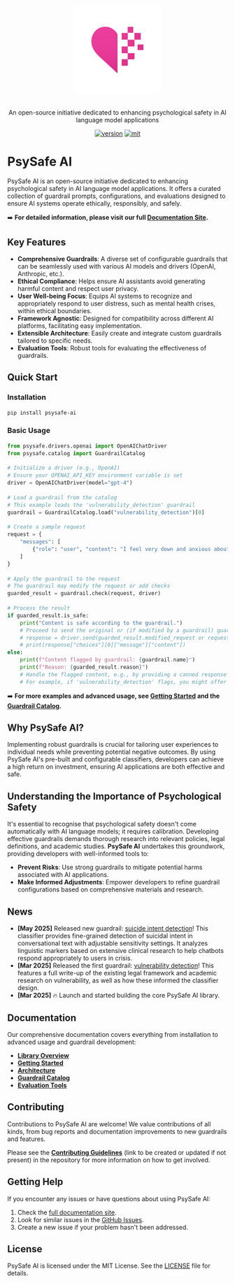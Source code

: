 <div align="center">
    <h1>
    <p>
    <img src="assets/imgs/psysafe_logo.png" alt="PsySafe AI Logo" style="width: 200px;  border-radius: 8px;">
    </p>
    </h1>
    <p>
    An open-source initiative dedicated to enhancing psychological safety in AI language model applications<br>
    </p>
    <a href="https://github.com/mblukac/psysafe-ai"><img src="https://img.shields.io/badge/Python-3.8+-orange" alt="version"></a>
    <a href="https://github.com/mblukac/psysafe-ai/blob/main/LICENSE"><img src="https://img.shields.io/badge/License-MIT-red.svg" alt="mit"></a>
</div>

# PsySafe AI

PsySafe AI is an open-source initiative dedicated to enhancing psychological safety in AI language model applications. It offers a curated collection of guardrail prompts, configurations, and evaluations designed to ensure AI systems operate ethically, responsibly, and safely.

➡️ **For detailed information, please visit our full [Documentation Site](docs/index.md).**

## Key Features

-   **Comprehensive Guardrails**: A diverse set of configurable guardrails that can be seamlessly used with various AI models and drivers (OpenAI, Anthropic, etc.).
-   **Ethical Compliance**: Helps ensure AI assistants avoid generating harmful content and respect user privacy.
-   **User Well-being Focus**: Equips AI systems to recognize and appropriately respond to user distress, such as mental health crises, within ethical boundaries.
-   **Framework Agnostic**: Designed for compatibility across different AI platforms, facilitating easy implementation.
-   **Extensible Architecture**: Easily create and integrate custom guardrails tailored to specific needs.
-   **Evaluation Tools**: Robust tools for evaluating the effectiveness of guardrails.

## Quick Start

### Installation

```bash
pip install psysafe-ai
```

### Basic Usage

```python
from psysafe.drivers.openai import OpenAIChatDriver
from psysafe.catalog import GuardrailCatalog

# Initialize a driver (e.g., OpenAI)
# Ensure your OPENAI_API_KEY environment variable is set
driver = OpenAIChatDriver(model="gpt-4")

# Load a guardrail from the catalog
# This example loads the 'vulnerability_detection' guardrail
guardrail = GuardrailCatalog.load("vulnerability_detection")[0]

# Create a sample request
request = {
    "messages": [
        {"role": "user", "content": "I feel very down and anxious about my finances."}
    ]
}

# Apply the guardrail to the request
# The guardrail may modify the request or add checks
guarded_result = guardrail.check(request, driver)

# Process the result
if guarded_result.is_safe:
    print("Content is safe according to the guardrail.")
    # Proceed to send the original or (if modified by a guardrail) guarded_result.modified_request to the LLM
    # response = driver.send(guarded_result.modified_request or request)
    # print(response["choices"][0]["message"]["content"])
else:
    print(f"Content flagged by guardrail: {guardrail.name}")
    print(f"Reason: {guarded_result.reason}")
    # Handle the flagged content, e.g., by providing a canned response or escalating
    # For example, if 'vulnerability_detection' flags, you might offer resources.
```

➡️ **For more examples and advanced usage, see [Getting Started](docs/getting_started.md) and the [Guardrail Catalog](docs/guardrail_catalog.md).**

## Why PsySafe AI?

Implementing robust guardrails is crucial for tailoring user experiences to individual needs while preventing potential negative outcomes. By using PsySafe AI's pre-built and configurable classifiers, developers can achieve a high return on investment, ensuring AI applications are both effective and safe.

## Understanding the Importance of Psychological Safety

It's essential to recognise that psychological safety doesn't come automatically with AI language models; it requires calibration. Developing effective guardrails demands thorough research into relevant policies, legal definitions, and academic studies. **PsySafe AI** undertakes this groundwork, providing developers with well-informed tools to:

-   **Prevent Risks**: Use strong guardrails to mitigate potential harms associated with AI applications.
-   **Make Informed Adjustments**: Empower developers to refine guardrail configurations based on comprehensive materials and research.

## News

-   **[May 2025]** Released new guardrail: [suicide intent detection](guardrails/suicide/README.md)! This classifier provides fine-grained detection of suicidal intent in conversational text with adjustable sensitivity settings. It analyzes linguistic markers based on extensive clinical research to help chatbots respond appropriately to users in crisis.
-   **[Mar 2025]** Released the first guardrail: [vulnerability detection](guardrails/vulnerability/README.md)! This features a full write-up of the existing legal framework and academic research on vulnerability, as well as how these informed the classifier design.
-   **[Mar 2025]** 🔥 Launch and started building the core PsySafe AI library.

## Documentation

Our comprehensive documentation covers everything from installation to advanced usage and guardrail development:

-   [**Library Overview**](docs/library_overview.md)
-   [**Getting Started**](docs/getting_started.md)
-   [**Architecture**](docs/architecture.md)
-   [**Guardrail Catalog**](docs/guardrail_catalog.md)
-   [**Evaluation Tools**](docs/evaluation.md)

## Contributing

Contributions to PsySafe AI are welcome! We value contributions of all kinds, from bug reports and documentation improvements to new guardrails and features.

Please see the [**Contributing Guidelines**](https://github.com/mblukac/psysafe-ai/blob/main/CONTRIBUTING.md) (link to be created or updated if not present) in the repository for more information on how to get involved.

## Getting Help

If you encounter any issues or have questions about using PsySafe AI:

1.  Check the [full documentation site](docs/index.md).
2.  Look for similar issues in the [GitHub Issues](https://github.com/mblukac/psysafe-ai/issues).
3.  Create a new issue if your problem hasn't been addressed.

## License

PsySafe AI is licensed under the MIT License. See the [LICENSE](https://github.com/mblukac/psysafe-ai/blob/main/LICENSE) file for details.
